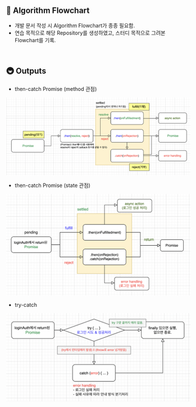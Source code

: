 <br/>

## 🎢 Algorithm Flowchart
- 개발 문서 작성 시 Algorithm Flowchart가 종종 필요함.
- 연습 목적으로 해당 Repository를 생성하였고, 스터디 목적으로 그려본 Flowchart를 기록.

<br/>

## 🚇 Outputs
- then-catch Promise (method 관점)
<img src="images/img_promise_flow.png" alt="promise" width="800" />

- then-catch Promise (state 관점)
<img src="images/img_promise_flow_2.png" alt="promise" width="700" />

- try-catch
<img src="images/img_trycatch_flow.png" alt="promise" width="650" />
